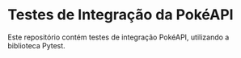 # Testes de Integração da PokéAPI

Este repositório contém testes de integração PokéAPI, utilizando a biblioteca Pytest.

